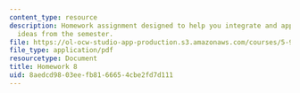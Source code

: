 ```yaml
---
content_type: resource
description: Homework assignment designed to help you integrate and apply all the
  ideas from the semester.
file: https://ol-ocw-studio-app-production.s3.amazonaws.com/courses/5-95j-teaching-college-level-science-and-engineering-spring-2009/8aedcd9803eefb8166654cbe2fd7d111_MIT5_95js09_hw08.pdf
file_type: application/pdf
resourcetype: Document
title: Homework 8
uid: 8aedcd98-03ee-fb81-6665-4cbe2fd7d111
---
```

